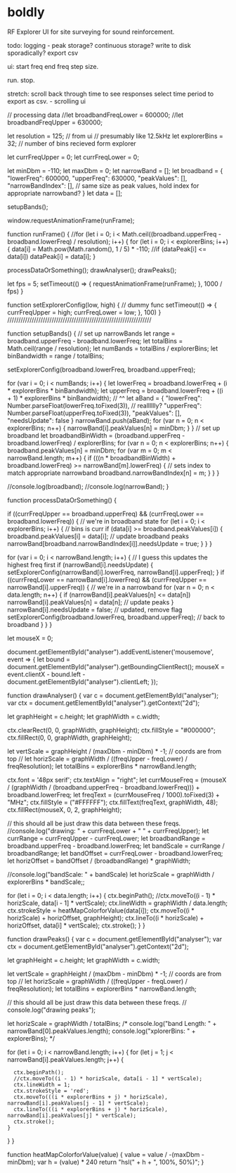 # boldly
RF Explorer UI for site surveying for sound reinforcement.


todo:
logging - peak storage? continuous storage? 
write to disk sporadically?
export csv

ui:
start freq
end freq
step size.

run.
stop.

stretch:
scroll back through time to see responses
select time period to export as csv. - scrolling ui

// processing data
//let broadbandFreqLower = 600000;
//let broadbandFreqUpper = 630000;

let resolution = 125; // from ui // presumably like 12.5kHz
let explorerBins = 32; // number of bins recieved form explorer

let currFreqUpper = 0;
let currFreqLower = 0;

let minDbm = -110;
let maxDbm = 0;
let narrowBand = [];
let broadband = {
  "lowerFreq": 600000,
  "upperFreq": 630000,
  "peakValues": [],
  "narrowBandIndex": [], // same size as peak values, hold index for appropriate narrowband?
}
let data = [];

setupBands();

window.requestAnimationFrame(runFrame);

function runFrame() {
  //for (let i = 0; i < Math.ceil((broadband.upperFreq - broadband.lowerFreq) / resolution); i++) {
  for (let i = 0; i < explorerBins; i++) {
    data[i] = Math.pow(Math.random(), 1 / 5) * -110;
    //if (dataPeak[i] <= data[i]) dataPeak[i] = data[i];
  }

  processDataOrSomething();
  drawAnalyser();
  drawPeaks();

  let fps = 5;
  setTimeout(() => {
    requestAnimationFrame(runFrame);
  }, 1000 / fps)
}

function setExplorerConfig(low, high) { // dummy func
  setTimeout(() => {
    currFreqUpper = high;
    currFreqLower = low;
  }, 100)
}
/////////////////////////////////////////////////////////////////

function setupBands() {
  // set up narrowBands
  let range = broadband.upperFreq - broadband.lowerFreq;
  let totalBins = Math.ceil(range / resolution);
  let numBands = totalBins / explorerBins;
  let binBandwidth = range / totalBins;

  setExplorerConfig(broadband.lowerFreq, broadband.upperFreq);

  for (var i = 0; i < numBands; i++) {
    let lowerFreq = broadband.lowerFreq + (i * explorerBins * binBandwidth);
    let upperFreq = broadband.lowerFreq + ((i + 1) * explorerBins * binBandwidth); // ^^
    let aBand = {
      "lowerFreq": Number.parseFloat(lowerFreq.toFixed(3)), // realllllly?
      "upperFreq": Number.parseFloat(upperFreq.toFixed(3)),
      "peakValues": [],
      "needsUpdate": false
    }
    narrowBand.push(aBand);
    for (var n = 0; n < explorerBins; n++) {
      narrowBand[i].peakValues[n] = minDbm;
    }
  }
  // set up broadband
  let broadbandBinWidth = (broadband.upperFreq - broadband.lowerFreq) / explorerBins;
  for (var n = 0; n < explorerBins; n++) {
    broadband.peakValues[n] = minDbm;
    for (var m = 0; m < narrowBand.length; m++) {
      if (((n * broadbandBinWidth) + broadband.lowerFreq) >= narrowBand[m].lowerFreq) { // sets index to match appropriate narrowband
        broadband.narrowBandIndex[n] = m;
      }
    }
  }

  //console.log(broadband);
  //console.log(narrowBand);
}


function processDataOrSomething() {

  if ((currFreqUpper == broadband.upperFreq) && (currFreqLower == broadband.lowerFreq)) { // we're in  broadband state
    for (let i = 0; i < explorerBins; i++) { // bins is curr
      if (data[i] >= broadband.peakValues[i]) {
        broadband.peakValues[i] = data[i]; // update broadband peaks
        narrowBand[broadband.narrowBandIndex[i]].needsUpdate = true;
      }
    }
  }

  for (var i = 0; i < narrowBand.length; i++) { // I guess this updates the highest freq first
    if (narrowBand[i].needsUpdate) {
      setExplorerConfig(narrowBand[i].lowerFreq, narrowBand[i].upperFreq);
    }
    if ((currFreqLower == narrowBand[i].lowerFreq) && (currFreqUpper == narrowBand[i].upperFreq)) { // we're in a narrowband
      for (var n = 0; n < data.length; n++) {
        if (narrowBand[i].peakValues[n] <= data[n]) narrowBand[i].peakValues[n] = data[n]; // update peaks
      }
      narrowBand[i].needsUpdate = false; // updated, remove flag
      setExplorerConfig(broadband.lowerFreq, broadband.upperFreq); // back to broadband
    }
  }
}

let mouseX = 0;

document.getElementById("analyser").addEventListener('mousemove', event => {
  let bound = document.getElementById("analyser").getBoundingClientRect();
  mouseX = event.clientX - bound.left - document.getElementById("analyser").clientLeft;
});



function drawAnalyser() {
  var c = document.getElementById("analyser");
  var ctx = document.getElementById("analyser").getContext("2d");

  let graphHeight = c.height;
  let graphWidth = c.width;

  ctx.clearRect(0, 0, graphWidth, graphHeight);
  ctx.fillStyle = "#000000";
  ctx.fillRect(0, 0, graphWidth, graphHeight);

  let vertScale = graphHeight / (maxDbm - minDbm) * -1; // coords are from top 
  // let horizScale = graphWidth / ((freqUpper - freqLower) / freqResolution);
  let totalBins = explorerBins * narrowBand.length;

  ctx.font = '48px serif';
  ctx.textAlign = "right";
  let currMouseFreq = (mouseX / (graphWidth / (broadband.upperFreq - broadband.lowerFreq))) + broadband.lowerFreq;
  let freqText = (currMouseFreq / 1000).toFixed(3) + "MHz";
  ctx.fillStyle = ("#FFFFFF");
  ctx.fillText(freqText, graphWidth, 48);
  ctx.fillRect(mouseX, 0, 2, graphHeight);

  // this should all be just draw this data between these freqs.
  //console.log("drawing: " + currFreqLower + "  " + currFreqUpper);
  let currRange = currFreqUpper - currFreqLower;
  let broadbandRange = broadband.upperFreq - broadband.lowerFreq;
  let bandScale = currRange / broadbandRange;
  let bandOffset = currFreqLower - broadband.lowerFreq;
  let horizOffset = bandOffset / (broadbandRange) * graphWidth;

  //console.log("bandScale: " + bandScale)
  let horizScale = graphWidth / explorerBins * bandScale;;

  for (let i = 0; i < data.length; i++) {
    ctx.beginPath();
    //ctx.moveTo((i - 1) * horizScale, data[i - 1] * vertScale);
    ctx.lineWidth = graphWidth / data.length;
    ctx.strokeStyle = heatMapColorforValue(data[i]);
    ctx.moveTo((i * horizScale) + horizOffset, graphHeight);
    ctx.lineTo((i * horizScale) + horizOffset, data[i] * vertScale);
    ctx.stroke();
  }
}



function drawPeaks() {
  var c = document.getElementById("analyser");
  var ctx = document.getElementById("analyser").getContext("2d");

  let graphHeight = c.height;
  let graphWidth = c.width;

  let vertScale = graphHeight / (maxDbm - minDbm) * -1; // coords are from top 
  // let horizScale = graphWidth / ((freqUpper - freqLower) / freqResolution);
  let totalBins = explorerBins * narrowBand.length;

  // this should all be just draw this data between these freqs.
  // console.log("drawing peaks");

  let horizScale = graphWidth / totalBins;
  /*   console.log("band Length: " + narrowBand[0].peakValues.length);
    console.log("xplorerBins: " + explorerBins); */

  for (let i = 0; i < narrowBand.length; i++) {
    for (let j = 1; j < narrowBand[i].peakValues.length; j++) {

      ctx.beginPath();
      //ctx.moveTo((i - 1) * horizScale, data[i - 1] * vertScale);
      ctx.lineWidth = 1;
      ctx.strokeStyle = 'red';
      ctx.moveTo(((i * explorerBins + j) * horizScale), narrowBand[i].peakValues[j - 1] * vertScale);
      ctx.lineTo(((i * explorerBins + j) * horizScale), narrowBand[i].peakValues[j] * vertScale);
      ctx.stroke();
    }
  }
}




function heatMapColorforValue(value) {
  value = value / -(maxDbm - minDbm);
  var h = (value) * 240
  return "hsl(" + h + ", 100%, 50%)";
}
